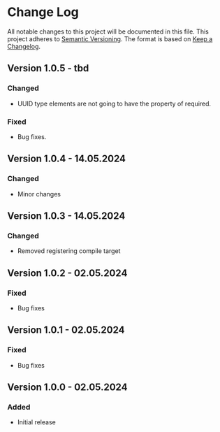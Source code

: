 # Change Log

All notable changes to this project will be documented in this file.
This project adheres to [Semantic Versioning](http://semver.org/).
The format is based on [Keep a Changelog](http://keepachangelog.com/).

## Version 1.0.5 - tbd

### Changed

- UUID type elements are not going to have the property of required.

### Fixed

- Bug fixes.

## Version 1.0.4 - 14.05.2024

### Changed

- Minor changes

## Version 1.0.3 - 14.05.2024

### Changed

- Removed registering compile target

## Version 1.0.2 - 02.05.2024

### Fixed

- Bug fixes

## Version 1.0.1 - 02.05.2024

### Fixed

- Bug fixes

## Version 1.0.0 - 02.05.2024

### Added

- Initial release
